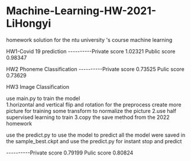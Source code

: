 # Machine-Learning-HW-2021-LiHongyi
homework solution for the ntu university 's course machine learning

HW1-Covid 19 prediction
----------Private score 1.02321      Public score 0.98347

HW2 Phoneme Classification
----------Private score 0.73525   Pulic score 0.73629

HW3 Image Classification

use main.py to train the model  
1.horizontal and vertical flip and rotation for the preprocess
  create more picture for training
  some transform to normalize the picture
2.use half supervised learning to train
3.copy the save method from the 2022 homework

use the predict.py to use the model to predict
all the model were saved in the sample_best.ckpt and use the predict.py for instant stop and predict

----------Private score 0.79199   Pulic score 0.80824

                           

